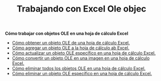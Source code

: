 ﻿---
title: Trabajando con Excel Ole objec
second_title: Documen
linktitle: OleObject
type: docs
url: /es/oleobjects/
aliases: [/working-with-oleobjects/]
keywords: Get, add, delete, and update an OLE object in an Excel worksheet
description: Aspose.Cells Cloud REST API permite obtener, agregar, eliminar y actualizar un objeto OLE en una hoja de cálculo Excel. El SDK admite varios lenguajes de desarrollo, como Android, C#, Go, Java, NodeJS, Perl, PHP, Python, Ruby y Swift.
weight: 100
kwords: Excel, Office Nube, REST API, Hoja de cálculo, PDF, CSV, Json, Markdown, OleObjects
---
**Cómo trabajar con objetos OLE en una hoja de cálculo Excel**

- [Cómo obtener un objeto OLE de una hoja de cálculo Excel.](/cells/es/oleobjects/get/)
- [Cómo agregar un objeto OLE a la hoja de cálculo ab Excel.](/cells/es/oleobjects/add/)
- [Cómo actualizar un objeto OLE específico en una hoja de cálculo Excel.](/cells/es/oleobjects/update/)
- [Cómo convertir un objeto OLE en una imagen en una hoja de cálculo Excel.](/cells/es/oleobjects/convert/)
- [Cómo eliminar todos los objetos OLE en una hoja de cálculo Excel.](/cells/es/oleobjects/clear/)
- [Cómo eliminar un objeto OLE específico en una hoja de cálculo Excel.](/cells/es/oleobjects/delete/)
